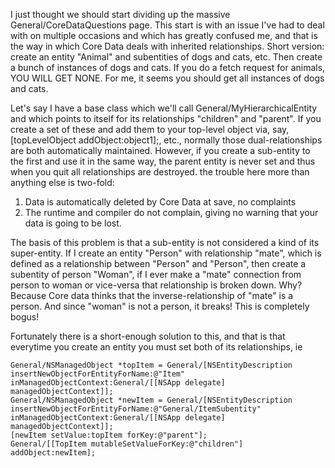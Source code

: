 I just thought we should start dividing up the massive General/CoreDataQuestions page.  This start is with an issue I've had to deal with on multiple occasions and which has greatly confused me, and that is the way in which Core Data deals with inherited relationships.  Short version: create an entity "Animal" and subentities of dogs and cats, etc. Then create a bunch of instances of dogs and cats. If you do a fetch request for animals, YOU WILL GET NONE.  For me, it seems you should get all instances of dogs and cats.

Let's say I have a base class which we'll call General/MyHierarchicalEntity and which points to itself for its relationships "children" and "parent".  If you create a set of these and add them to your top-level object via, say, [topLevelObject addObject:object1];, etc., normally those dual-relationships are both automatically maintained.  However, if you create a sub-entity to the first and use it in the same way, the parent entity is never set and thus when you quit all relationships are destroyed.  the trouble here more than anything else is two-fold:

1) Data is automatically deleted by Core Data at save, no complaints
2) The runtime and compiler do not complain, giving no warning that your data is going to be lost.

The basis of this problem is that a sub-entity is not considered a kind of its super-entity.  If I create an entity "Person" with relationship "mate", which is defined as a relationship between "Person" and "Person", then create a subentity of person "Woman", if I ever make a "mate" connection from person to woman or vice-versa that relationship is broken down.  Why?  Because Core data thinks that the inverse-relationship of "mate" is a person.  And since "woman" is not a person, it breaks!  This is completely bogus!  

Fortunately there is a short-enough solution to this, and that is that everytime you create an entity you must set both of its relationships, ie 
    
	General/NSManagedObject *topItem = General/[NSEntityDescription insertNewObjectForEntityForName:@"Item" inManagedObjectContext:General/[[NSApp delegate] managedObjectContext]];
	General/NSManagedObject *newItem = General/[NSEntityDescription insertNewObjectForEntityForName:@"General/ItemSubentity" inManagedObjectContext:General/[[NSApp delegate] managedObjectContext]];
	[newItem setValue:topItem forKey:@"parent"];
	General/[[TopItem mutableSetValueForKey:@"children"] addObject:newItem];
